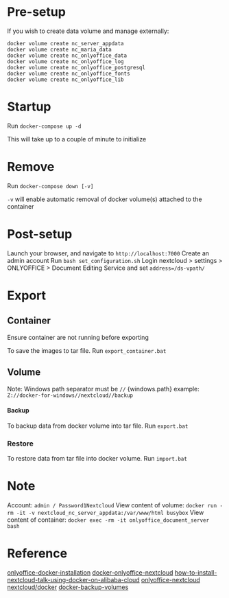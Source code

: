 # Pre-setup

If you wish to create data volume and manage externally:

```
docker volume create nc_server_appdata
docker volume create nc_maria_data
docker volume create nc_onlyoffice_data
docker volume create nc_onlyoffice_log
docker volume create nc_onlyoffice_postgresql
docker volume create nc_onlyoffice_fonts
docker volume create nc_onlyoffice_lib
```

# Startup

Run `docker-compose up -d`

This will take up to a couple of minute to initialize

# Remove

Run `docker-compose down [-v]`

`-v` will enable automatic removal of docker volume(s) attached to the container

# Post-setup

Launch your browser, and navigate to `http://localhost:7000`
Create an admin account
Run `bash set_configuration.sh`
Login nextcloud > settings > ONLYOFFICE > Document Editing Service and set `address=/ds-vpath/`

# Export

## Container

Ensure container are not running before exporting

To save the images to tar file. Run `export_container.bat`

## Volume

Note: Windows path separator must be `//`
{windows.path} example: `Z://docker-for-windows//nextcloud//backup`

#### Backup

To backup data from docker volume into tar file. Run `export.bat`

### Restore

To restore data from tar file into docker volume. Run `import.bat`

# Note

Account: `admin / Password1Nextcloud`
View content of volume: `docker run -rm -it -v nextcloud_nc_server_appdata:/var/www/html busybox`
View content of container: `docker exec -rm -it onlyoffice_document_server bash`

# Reference

[onlyoffice-docker-installation](https://helpcenter.onlyoffice.com/server/docker/document/docker-installation.asp)
[docker-onlyoffice-nextcloud](https://github.com/ONLYOFFICE/docker-onlyoffice-nextcloud)
[how-to-install-nextcloud-talk-using-docker-on-alibaba-cloud](https://medium.com/@Alibaba_Cloud/how-to-install-nextcloud-talk-using-docker-on-alibaba-cloud-ffc8fb326405)
[onlyoffice-nextcloud](https://github.com/ONLYOFFICE/onlyoffice-nextcloud)
[nextcloud/docker](https://github.com/nextcloud/docker)
[docker-backup-volumes](https://blog.ssdnodes.com/blog/docker-backup-volumes/)